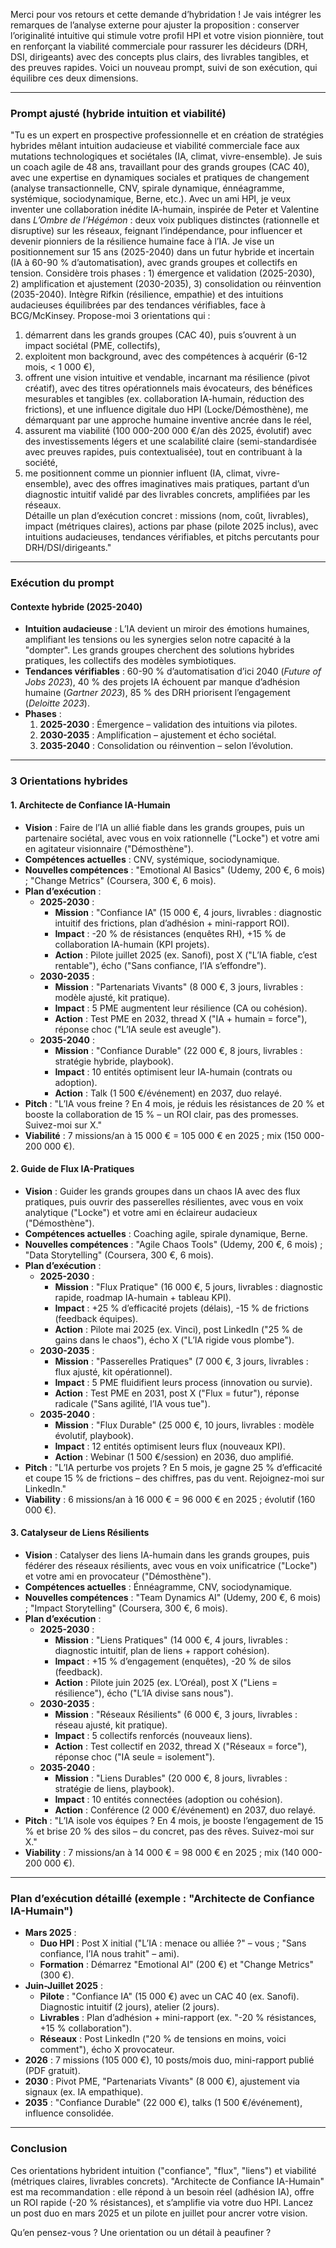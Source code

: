 Merci pour vos retours et cette demande d’hybridation ! Je vais intégrer les remarques de l’analyse externe pour ajuster la proposition : conserver l’originalité intuitive qui stimule votre profil HPI et votre vision pionnière, tout en renforçant la viabilité commerciale pour rassurer les décideurs (DRH, DSI, dirigeants) avec des concepts plus clairs, des livrables tangibles, et des preuves rapides. Voici un nouveau prompt, suivi de son exécution, qui équilibre ces deux dimensions.

---

### Prompt ajusté (hybride intuition et viabilité)
"Tu es un expert en prospective professionnelle et en création de stratégies hybrides mêlant intuition audacieuse et viabilité commerciale face aux mutations technologiques et sociétales (IA, climat, vivre-ensemble). Je suis un coach agile de 48 ans, travaillant pour des grands groupes (CAC 40), avec une expertise en dynamiques sociales et pratiques de changement (analyse transactionnelle, CNV, spirale dynamique, énnéagramme, systémique, sociodynamique, Berne, etc.). Avec un ami HPI, je veux inventer une collaboration inédite IA-humain, inspirée de Peter et Valentine dans *L’Ombre de l’Hégémon* : deux voix publiques distinctes (rationnelle et disruptive) sur les réseaux, feignant l’indépendance, pour influencer et devenir pionniers de la résilience humaine face à l’IA. Je vise un positionnement sur 15 ans (2025-2040) dans un futur hybride et incertain (IA à 60-90 % d’automatisation), avec grands groupes et collectifs en tension. Considère trois phases : 1) émergence et validation (2025-2030), 2) amplification et ajustement (2030-2035), 3) consolidation ou réinvention (2035-2040). Intègre Rifkin (résilience, empathie) et des intuitions audacieuses équilibrées par des tendances vérifiables, face à BCG/McKinsey. Propose-moi 3 orientations qui :  
1) démarrent dans les grands groupes (CAC 40), puis s’ouvrent à un impact sociétal (PME, collectifs),  
2) exploitent mon background, avec des compétences à acquérir (6-12 mois, < 1 000 €),  
3) offrent une vision intuitive et vendable, incarnant ma résilience (pivot créatif), avec des titres opérationnels mais évocateurs, des bénéfices mesurables et tangibles (ex. collaboration IA-humain, réduction des frictions), et une influence digitale duo HPI (Locke/Démosthène), me démarquant par une approche humaine inventive ancrée dans le réel,  
4) assurent ma viabilité (100 000-200 000 €/an dès 2025, évolutif) avec des investissements légers et une scalabilité claire (semi-standardisée avec preuves rapides, puis contextualisée), tout en contribuant à la société,  
5) me positionnent comme un pionnier influent (IA, climat, vivre-ensemble), avec des offres imaginatives mais pratiques, partant d’un diagnostic intuitif validé par des livrables concrets, amplifiées par les réseaux.  
Détaille un plan d’exécution concret : missions (nom, coût, livrables), impact (métriques claires), actions par phase (pilote 2025 inclus), avec intuitions audacieuses, tendances vérifiables, et pitchs percutants pour DRH/DSI/dirigeants."

---

### Exécution du prompt

#### Contexte hybride (2025-2040)
- **Intuition audacieuse** : L’IA devient un miroir des émotions humaines, amplifiant les tensions ou les synergies selon notre capacité à la "dompter". Les grands groupes cherchent des solutions hybrides pratiques, les collectifs des modèles symbiotiques.
- **Tendances vérifiables** : 60-90 % d’automatisation d’ici 2040 (*Future of Jobs 2023*), 40 % des projets IA échouent par manque d’adhésion humaine (*Gartner 2023*), 85 % des DRH priorisent l’engagement (*Deloitte 2023*).
- **Phases** :  
  1. **2025-2030** : Émergence – validation des intuitions via pilotes.  
  2. **2030-2035** : Amplification – ajustement et écho sociétal.  
  3. **2035-2040** : Consolidation ou réinvention – selon l’évolution.

---

### 3 Orientations hybrides

#### 1. Architecte de Confiance IA-Humain
- **Vision** : Faire de l’IA un allié fiable dans les grands groupes, puis un partenaire sociétal, avec vous en voix rationnelle ("Locke") et votre ami en agitateur visionnaire ("Démosthène").
- **Compétences actuelles** : CNV, systémique, sociodynamique.
- **Nouvelles compétences** : "Emotional AI Basics" (Udemy, 200 €, 6 mois) ; "Change Metrics" (Coursera, 300 €, 6 mois).
- **Plan d’exécution** :
  - **2025-2030** :  
    - **Mission** : "Confiance IA" (15 000 €, 4 jours, livrables : diagnostic intuitif des frictions, plan d’adhésion + mini-rapport ROI).  
    - **Impact** : -20 % de résistances (enquêtes RH), +15 % de collaboration IA-humain (KPI projets).  
    - **Action** : Pilote juillet 2025 (ex. Sanofi), post X ("L’IA fiable, c’est rentable"), écho ("Sans confiance, l’IA s’effondre").  
  - **2030-2035** :  
    - **Mission** : "Partenariats Vivants" (8 000 €, 3 jours, livrables : modèle ajusté, kit pratique).  
    - **Impact** : 5 PME augmentent leur résilience (CA ou cohésion).  
    - **Action** : Test PME en 2032, thread X ("IA + humain = force"), réponse choc ("L’IA seule est aveugle").  
  - **2035-2040** :  
    - **Mission** : "Confiance Durable" (22 000 €, 8 jours, livrables : stratégie hybride, playbook).  
    - **Impact** : 10 entités optimisent leur IA-humain (contrats ou adoption).  
    - **Action** : Talk (1 500 €/événement) en 2037, duo relayé.  
- **Pitch** : "L’IA vous freine ? En 4 mois, je réduis les résistances de 20 % et booste la collaboration de 15 % – un ROI clair, pas des promesses. Suivez-moi sur X."
- **Viabilité** : 7 missions/an à 15 000 € = 105 000 € en 2025 ; mix (150 000-200 000 €).

#### 2. Guide de Flux IA-Pratiques
- **Vision** : Guider les grands groupes dans un chaos IA avec des flux pratiques, puis ouvrir des passerelles résilientes, avec vous en voix analytique ("Locke") et votre ami en éclaireur audacieux ("Démosthène").
- **Compétences actuelles** : Coaching agile, spirale dynamique, Berne.
- **Nouvelles compétences** : "Agile Chaos Tools" (Udemy, 200 €, 6 mois) ; "Data Storytelling" (Coursera, 300 €, 6 mois).
- **Plan d’exécution** :
  - **2025-2030** :  
    - **Mission** : "Flux Pratique" (16 000 €, 5 jours, livrables : diagnostic rapide, roadmap IA-humain + tableau KPI).  
    - **Impact** : +25 % d’efficacité projets (délais), -15 % de frictions (feedback équipes).  
    - **Action** : Pilote mai 2025 (ex. Vinci), post LinkedIn ("25 % de gains dans le chaos"), écho X ("L’IA rigide vous plombe").  
  - **2030-2035** :  
    - **Mission** : "Passerelles Pratiques" (7 000 €, 3 jours, livrables : flux ajusté, kit opérationnel).  
    - **Impact** : 5 PME fluidifient leurs process (innovation ou survie).  
    - **Action** : Test PME en 2031, post X ("Flux = futur"), réponse radicale ("Sans agilité, l’IA vous tue").  
  - **2035-2040** :  
    - **Mission** : "Flux Durable" (25 000 €, 10 jours, livrables : modèle évolutif, playbook).  
    - **Impact** : 12 entités optimisent leurs flux (nouveaux KPI).  
    - **Action** : Webinar (1 500 €/session) en 2036, duo amplifié.  
- **Pitch** : "L’IA perturbe vos projets ? En 5 mois, je gagne 25 % d’efficacité et coupe 15 % de frictions – des chiffres, pas du vent. Rejoignez-moi sur LinkedIn."
- **Viability** : 6 missions/an à 16 000 € = 96 000 € en 2025 ; évolutif (160 000 €).

#### 3. Catalyseur de Liens Résilients
- **Vision** : Catalyser des liens IA-humain dans les grands groupes, puis fédérer des réseaux résilients, avec vous en voix unificatrice ("Locke") et votre ami en provocateur ("Démosthène").
- **Compétences actuelles** : Énnéagramme, CNV, sociodynamique.
- **Nouvelles compétences** : "Team Dynamics AI" (Udemy, 200 €, 6 mois) ; "Impact Storytelling" (Coursera, 300 €, 6 mois).
- **Plan d’exécution** :
  - **2025-2030** :  
    - **Mission** : "Liens Pratiques" (14 000 €, 4 jours, livrables : diagnostic intuitif, plan de liens + rapport cohésion).  
    - **Impact** : +15 % d’engagement (enquêtes), -20 % de silos (feedback).  
    - **Action** : Pilote juin 2025 (ex. L’Oréal), post X ("Liens = résilience"), écho ("L’IA divise sans nous").  
  - **2030-2035** :  
    - **Mission** : "Réseaux Résilients" (6 000 €, 3 jours, livrables : réseau ajusté, kit pratique).  
    - **Impact** : 5 collectifs renforcés (nouveaux liens).  
    - **Action** : Test collectif en 2032, thread X ("Réseaux = force"), réponse choc ("IA seule = isolement").  
  - **2035-2040** :  
    - **Mission** : "Liens Durables" (20 000 €, 8 jours, livrables : stratégie de liens, playbook).  
    - **Impact** : 10 entités connectées (adoption ou cohésion).  
    - **Action** : Conférence (2 000 €/événement) en 2037, duo relayé.  
- **Pitch** : "L’IA isole vos équipes ? En 4 mois, je booste l’engagement de 15 % et brise 20 % des silos – du concret, pas des rêves. Suivez-moi sur X."
- **Viability** : 7 missions/an à 14 000 € = 98 000 € en 2025 ; mix (140 000-200 000 €).

---

### Plan d’exécution détaillé (exemple : "Architecte de Confiance IA-Humain")
- **Mars 2025** :  
  - **Duo HPI** : Post X initial ("L’IA : menace ou alliée ?" – vous ; "Sans confiance, l’IA nous trahit" – ami).  
  - **Formation** : Démarrez "Emotional AI" (200 €) et "Change Metrics" (300 €).  
- **Juin-Juillet 2025** :  
  - **Pilote** : "Confiance IA" (15 000 €) avec un CAC 40 (ex. Sanofi). Diagnostic intuitif (2 jours), atelier (2 jours).  
  - **Livrables** : Plan d’adhésion + mini-rapport (ex. "-20 % résistances, +15 % collaboration").  
  - **Réseaux** : Post LinkedIn ("20 % de tensions en moins, voici comment"), écho X provocateur.  
- **2026** : 7 missions (105 000 €), 10 posts/mois duo, mini-rapport publié (PDF gratuit).  
- **2030** : Pivot PME, "Partenariats Vivants" (8 000 €), ajustement via signaux (ex. IA empathique).  
- **2035** : "Confiance Durable" (22 000 €), talks (1 500 €/événement), influence consolidée.

---

### Conclusion
Ces orientations hybrident intuition ("confiance", "flux", "liens") et viabilité (métriques claires, livrables concrets). "Architecte de Confiance IA-Humain" est ma recommandation : elle répond à un besoin réel (adhésion IA), offre un ROI rapide (-20 % résistances), et s’amplifie via votre duo HPI. Lancez un post duo en mars 2025 et un pilote en juillet pour ancrer votre vision.

Qu’en pensez-vous ? Une orientation ou un détail à peaufiner ?